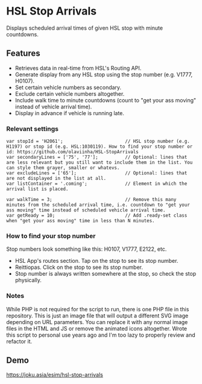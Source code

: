 # HSL Stop Arrivals

Displays scheduled arrival times of given HSL stop with minute countdowns.

## Features
- Retrieves data in real-time from HSL's Routing API.
- Generate display from any HSL stop using the stop number (e.g. V1777, H0107).
- Set certain vehicle numbers as secondary.
- Exclude certain vehicle numbers altogether.
- Include walk time to minute countdowns (count to "get your ass moving" instead of vehicle arrival time).
- Display in advance if vehicle is running late.

### Relevant settings
```
var stopId = 'H2061';                       // HSL stop number (e.g. H1197) or stop id (e.g. HSL:1030119). How to find your stop number or id: https://github.com/olaviinha/HSL-StopArrivals
var secondaryLines = ['75', '77'];          // Optional: lines that are less relevant but you still want to include them in the list. You can style them grayer, smaller or whatevs.
var excludeLines = ['65'];                  // Optional: lines that are not displayed in the list at all.
var listContainer = '.coming';              // Element in which the arrival list is placed.

var walkTime = 3;                           // Remove this many minutes from the scheduled arrival time, i.e. countdown to "get your ass moving" time instead of scheduled vehicle arrival time.
var getReady = 10;                          // Add .ready-set class when "get your ass moving" time in less than N minutes.
```

### How to find your stop number

Stop numbers look something like this: H0107, V1777, E2122, etc.
- HSL App's routes section. Tap on the stop to see its stop number.
- Reittiopas. Click on the stop to see its stop number.
- Stop number is always written somewhere at the stop, so check the stop physically.

### Notes

While PHP is not required for the script to run, there is one PHP file in this repository. This is just an image file that will output a different SVG image depending on URL parameters. You can replace it with any normal image files in the HTML and JS or remove the animated icons altogether. Wrote this script to personal use years ago and I'm too lazy to properly review and refactor it.

## Demo

https://joku.asia/esim/hsl-stop-arrivals
